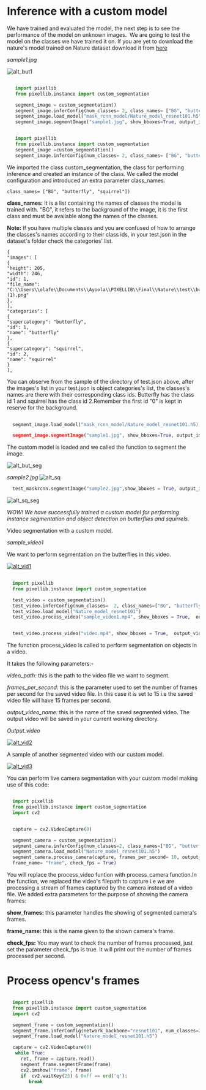 # Inference with a custom model

We have trained and evaluated the model, the next step is to see the performance of the model on unknown images. 
We are going to test the model on the classes we have trained it on. If you are yet to download the nature's model trained on Nature dataset download it from [here](https://github.com/ayoolaolafenwa/PixelLib/releases/download/1.0.0/Nature_model_resnet101.h5)

*sample1.jpg*

![alt_but1](Images/butterfly.jpg)

```python

   import pixellib
   from pixellib.instance import custom_segmentation

   segment_image = custom_segmentation()
   segment_image.inferConfig(num_classes= 2, class_names= ["BG", "butterfly", "squirrel"])
   segment_image.load_model("mask_rcnn_model/Nature_model_resnet101.h5")
   segment_image.segmentImage("sample1.jpg", show_bboxes=True, output_image_name="sample_out.jpg")
```

```python

   import pixellib
   from pixellib.instance import custom_segmentation 
   segment_image =custom_segmentation()
   segment_image.inferConfig(num_classes= 2, class_names= ["BG", "butterfly", "squirrel"])
```

We imported the class custom_segmentation, the class for performing inference and created an instance of the class. We called the model configuration and introduced an extra parameter class_names.

```
class_names= ["BG", "butterfly", "squirrel"])
```
**class_names:** It is a list containing  the names of classes the model is trained with. "BG", it refers to the background of the image, it is the first class and must be available along the names of the classes.

**Note:** If you have multiple classes and you are confused of how to arrange the classes's names according to their class ids, in your test.json in the dataset's folder check the categories' list.

```
{
"images": [
{
"height": 205,
"width": 246,
"id": 1,
"file_name": "C:\\Users\\olafe\\Documents\\Ayoola\\PIXELLIB\\Final\\Nature\\test\\butterfly (1).png"
},
],
"categories": [
{
"supercategory": "butterfly",
"id": 1,
"name": "butterfly"
},
{
"supercategory": "squirrel",
"id": 2,
"name": "squirrel"
}
],

```


You can observe from the sample of the directory of test.json above, after the images's  list in your test.json is object categories's list, the classes's names are there with their corresponding class ids. Butterfly has the class id 1 and squirrel has the class id 2.Remember the first id "0" is kept in reserve for the background.

```python
  
  segment_image.load_model("mask_rcnn_model/Nature_model_resnet101.h5)

  segment_image.segmentImage("sample1.jpg", show_bboxes=True, output_image_name="sample_out.jpg")
```
The custom model is loaded and we called the function to segment the image.

![alt_but_seg](Images/butterfly_seg.jpg)



*sample2.jpg*
![alt_sq](Images/squirrel.jpg)

```python
  test_maskrcnn.segmentImage("sample2.jpg",show_bboxes = True, output_image_name="sample_out.jpg")
```


![alt_sq_seg](Images/squirrel_seg.jpg)


*WOW! We have successfully trained a custom model for performing instance segmentation and object detection on butterflies and squirrels.*



Video segmentation with a custom model.

*sample_video1*

We want to perform segmentation on the butterflies in this video.

[![alt_vid1](Images/vid.png)](https://www.youtube.com/watch?v=5-QWJH0U4cA)

```python
  
  import pixellib
  from pixellib.instance import custom_segmentation

  test_video = custom_segmentation()
  test_video.inferConfig(num_classes=  2, class_names=["BG", "butterfly", "squirrel"])
  test_video.load_model("Nature_model_resnet101")
  test_video.process_video("sample_video1.mp4", show_bboxes = True,  output_video_name="video_out.mp4", frames_per_second=15)
```

```python

  test_video.process_video("video.mp4", show_bboxes = True,  output_video_name="video_out.mp4", frames_per_second=15)
```
The function process_video is called to perform segmentation on objects in a video. 

It takes the following parameters:-

*video_path:* this is the path to the video file we want to segment.

*frames_per_second:*  this is the parameter used to set the number of frames per second for the saved video file. In this case it is set to 15 i.e the saved video file will have 15 frames per second.

*output_video_name:* this is the name of the saved segmented video. The output video will be saved in your current working directory.

*Output_video*

[![alt_vid2](Images/but_vid.png)](https://www.youtube.com/watch?v=bWQGxaZIPOo)



A sample of another segmented video with our custom model.

[![alt_vid3](Images/sq_vid.png)](https://www.youtube.com/watch?v=VUnI9hefAQQ&t=2s)



You can perform live camera segmentation with your custom model making use of this code:

```python

  import pixellib
  from pixellib.instance import custom_segmentation
  import cv2


  capture = cv2.VideoCapture(0)

  segment_camera = custom_segmentation()
  segment_camera.inferConfig(num_classes=2, class_names=["BG", "butterfly", "squirrel"])
  segment_camera.load_model("Nature_model_resnet101.h5")
  segment_camera.process_camera(capture, frames_per_second= 10, output_video_name="output_video.mp4", show_frames= True,
  frame_name= "frame", check_fps = True)
```

You will replace the process_video funtion with process_camera function.In the function, we replaced the video's filepath to capture i.e we are processing a stream of frames captured by the camera instead of a video file. We added extra parameters for the purpose of showing the camera frames:

**show_frames:** this parameter handles the showing of segmented camera's frames.

**frame_name:** this is the name given to the shown camera's frame.

**check_fps:** You may want to check the number of frames processed, just set the parameter check_fps is true. It will print out the number of frames processed per second.


# Process opencv's frames 

```python

  import pixellib
  from pixellib.instance import custom_segmentation
  import cv2

  segment_frame = custom_segmentation()
  segment_frame.inferConfig(network_backbone="resnet101", num_classes=2, class_names=["BG", "butterfly", "squirrel"])
  segment_frame.load_model("Nature_model_resnet101.h5")

  capture = cv2.VideoCapture(0)
   while True:
     ret, frame = capture.read()
     segment_frame.segmentFrame(frame)
     cv2.imshow("frame", frame)
     if  cv2.waitKey(25) & 0xff == ord('q'):
        break  
```